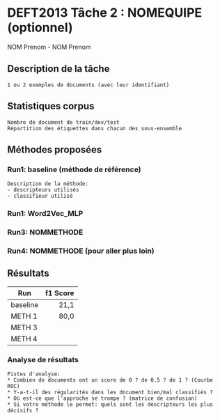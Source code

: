 # DEFT2013 Tâche 2 : NOMEQUIPE (optionnel)

NOM Prenom - NOM Prenom

## Description de la tâche

	1 ou 2 exemples de documents (avec leur identifiant)

## Statistiques corpus

	Nombre de document de train/dev/test
	Répartition des étiquettes dans chacun des sous-ensemble

## Méthodes proposées

### Run1: baseline (méthode de référence)

	Description de la méthode:
	- descripteurs utilisés
	- classifieur utilisé

### Run1: Word2Vec_MLP
### Run3: NOMMETHODE
### Run4: NOMMETHODE (pour aller plus loin)

## Résultats

| Run      | f1 Score |
| -------- | --------:|
| baseline |  21,1 |
| METH 1   |  80,0|
| METH 3   |   |
| METH 4   |   |

### Analyse de résultats
	
	Pistes d'analyse:
	* Combien de documents ont un score de 0 ? de 0.5 ? de 1 ? (Courbe ROC)
	* Y-a-t-il des régularités dans les document bien/mal classifiés ?
	* Où est-ce que l'approche se trompe ? (matrice de confusion)
	* Si votre méthode le permet: quels sont les descripteurs les plus décisifs ?
